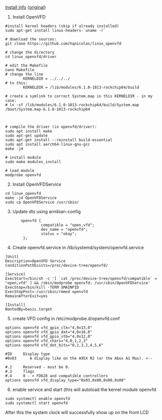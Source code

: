 
[Install info](https://forum.armbian.com/topic/32493-rockchip-rk3318-x88-pro-10-in-progress/) ([original](https://forum.armbian.com/topic/26978-csc-armbian-for-rk3318rk3328-tv-box-boards/page/26/#comment-134910))

1. Install OpenVFD
```
#install kernel headers (skip if already installed)
sudo apt-get install linux-headers-`uname -r`

# download the sources:
git clone https://github.com/hqnicolas/linux_openvfd

# change the directory
cd linux_openvfd/driver

# edit the Makefile
nano Makefile
# change the line
        KERNELDIR = ../../../
# to this:
        KERNELDIR = /lib/modules/6.1.0-1013-rockchip64/build

# create a symlink to correct System.map in this KERNELDIR - in my case:
# ln -sf /lib/modules/6.1.0-1013-rockchip64/build/System.map /boot/System.map-6.1.0-1013-rockchip64



# compile the driver (in openvfd/driver):
sudo apt install make
sudo apt-get update
sudo apt-get install --reinstall build-essential
sudo apt install aarch64-linux-gnu-gcc
make -j4

# install module
sudo make modules_install

# load module
modprobe openvfd
```
2. Install OpenVFDService
```
cd linux_openvfd
make -j4 OpenVFDService
sudo cp OpenVFDService /usr/sbin/
```
3. Update dts using armbian-config
```
       openvfd {
                compatible = "open,vfd";
                dev_name = "openvfd";
                status = "okay";
        };
```
4. Create openvfd.service in /lib/systemd/system/openvfd.service
```
[Unit]
Description=OpenVFD Service
ConditionPathExists=/proc/device-tree/openvfd/

[Service]
ExecStart=/bin/sh -c '[ `cat /proc/device-tree/openvfd/compatible` = "open,vfd" ] && /sbin/modprobe openvfd; /usr/sbin/OpenVFDService'
ExecStop=/bin/kill -TERM $MAINPID
ExecStopPost=-/usr/sbin/rmmod openvfd
RemainAfterExit=yes

[Install]
WantedBy=basic.target
```
5. create VFD config in /etc/modprobe.d/openvfd.conf
```
options openvfd vfd_gpio_clk="4,0x13,0"
options openvfd vfd_gpio_dat="4,0x16,0"
options openvfd vfd_gpio_stb="4,0x12,0"
options openvfd vfd_chars="4,0,1,2,3"
options openvfd vfd_dot_bits="0,1,3,2,4,5,6"

#ID     Display type
#0x03      A display like on the A95X R2 (or the Abox A1 Max). <--

#.2     Reserved - must be 0.
#.3     flags
#.4     0 - > FD628 and compatible controllers
options openvfd vfd_display_type="0x03,0x00,0x00,0x00"
```
6. enable service and start (this will autoload the kernel module openvfd
```
sudo systemctl enable openvfd
sudo systemctl start openvfd
```
After this the system clock will successfully show up on the front LCD
